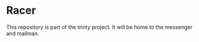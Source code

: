 # Racer
This repository is part of the trinty project. It will be home to the messenger and mailman.
